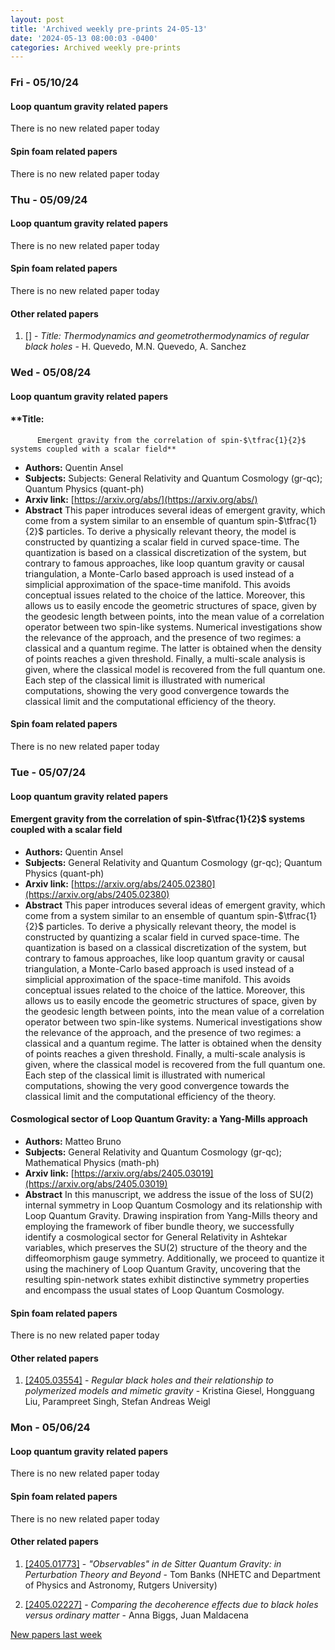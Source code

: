 ```yaml
---
layout: post
title: 'Archived weekly pre-prints 24-05-13'
date: '2024-05-13 08:00:03 -0400'
categories: Archived weekly pre-prints
---
```



### Fri - 05/10/24

#### Loop quantum gravity related papers

There is no new related paper today 

#### Spin foam related papers

There is no new related paper today 

### Thu - 05/09/24

#### Loop quantum gravity related papers

There is no new related paper today 

#### Spin foam related papers

There is no new related paper today 



#### Other related papers

1. [[]](https://arxiv.org/abs/) - *Title:
          Thermodynamics and geometrothermodynamics of regular black holes* - H. Quevedo, M.N. Quevedo, A. Sanchez



### Wed - 05/08/24

#### Loop quantum gravity related papers

#### **Title:
          Emergent gravity from the correlation of spin-$\tfrac{1}{2}$ systems coupled with a scalar field**
 - **Authors:** Quentin Ansel
 - **Subjects:** Subjects:
General Relativity and Quantum Cosmology (gr-qc); Quantum Physics (quant-ph)
 - **Arxiv link:** [https://arxiv.org/abs/](https://arxiv.org/abs/)
 - **Abstract**
 This paper introduces several ideas of emergent gravity, which come from a system similar to an ensemble of quantum spin-$\tfrac{1}{2}$ particles. To derive a physically relevant theory, the model is constructed by quantizing a scalar field in curved space-time. The quantization is based on a classical discretization of the system, but contrary to famous approaches, like loop quantum gravity or causal triangulation, a Monte-Carlo based approach is used instead of a simplicial approximation of the space-time manifold. This avoids conceptual issues related to the choice of the lattice. Moreover, this allows us to easily encode the geometric structures of space, given by the geodesic length between points, into the mean value of a correlation operator between two spin-like systems. Numerical investigations show the relevance of the approach, and the presence of two regimes: a classical and a quantum regime. The latter is obtained when the density of points reaches a given threshold. Finally, a multi-scale analysis is given, where the classical model is recovered from the full quantum one. Each step of the classical limit is illustrated with numerical computations, showing the very good convergence towards the classical limit and the computational efficiency of the theory. 

#### Spin foam related papers

There is no new related paper today 

### Tue - 05/07/24

#### Loop quantum gravity related papers

#### **Emergent gravity from the correlation of spin-$\tfrac{1}{2}$ systems  coupled with a scalar field**
 - **Authors:** Quentin Ansel
 - **Subjects:** General Relativity and Quantum Cosmology (gr-qc); Quantum Physics (quant-ph)
 - **Arxiv link:** [https://arxiv.org/abs/2405.02380](https://arxiv.org/abs/2405.02380)
 - **Abstract**
 This paper introduces several ideas of emergent gravity, which come from a system similar to an ensemble of quantum spin-$\tfrac{1}{2}$ particles. To derive a physically relevant theory, the model is constructed by quantizing a scalar field in curved space-time. The quantization is based on a classical discretization of the system, but contrary to famous approaches, like loop quantum gravity or causal triangulation, a Monte-Carlo based approach is used instead of a simplicial approximation of the space-time manifold. This avoids conceptual issues related to the choice of the lattice. Moreover, this allows us to easily encode the geometric structures of space, given by the geodesic length between points, into the mean value of a correlation operator between two spin-like systems. Numerical investigations show the relevance of the approach, and the presence of two regimes: a classical and a quantum regime. The latter is obtained when the density of points reaches a given threshold. Finally, a multi-scale analysis is given, where the classical model is recovered from the full quantum one. Each step of the classical limit is illustrated with numerical computations, showing the very good convergence towards the classical limit and the computational efficiency of the theory. 

#### **Cosmological sector of Loop Quantum Gravity: a Yang-Mills approach**
 - **Authors:** Matteo Bruno
 - **Subjects:** General Relativity and Quantum Cosmology (gr-qc); Mathematical Physics (math-ph)
 - **Arxiv link:** [https://arxiv.org/abs/2405.03019](https://arxiv.org/abs/2405.03019)
 - **Abstract**
 In this manuscript, we address the issue of the loss of SU(2) internal symmetry in Loop Quantum Cosmology and its relationship with Loop Quantum Gravity. Drawing inspiration from Yang-Mills theory and employing the framework of fiber bundle theory, we successfully identify a cosmological sector for General Relativity in Ashtekar variables, which preserves the SU(2) structure of the theory and the diffeomorphism gauge symmetry. Additionally, we proceed to quantize it using the machinery of Loop Quantum Gravity, uncovering that the resulting spin-network states exhibit distinctive symmetry properties and encompass the usual states of Loop Quantum Cosmology. 

#### Spin foam related papers

There is no new related paper today 



#### Other related papers

1. [[2405.03554]](https://arxiv.org/abs/2405.03554) - *Regular black holes and their relationship to polymerized models and  mimetic gravity* - Kristina Giesel, Hongguang Liu, Parampreet Singh, Stefan Andreas Weigl



### Mon - 05/06/24

#### Loop quantum gravity related papers

There is no new related paper today 

#### Spin foam related papers

There is no new related paper today 



#### Other related papers

1. [[2405.01773]](https://arxiv.org/abs/2405.01773) - *"Observables" in de Sitter Quantum Gravity: in Perturbation Theory and  Beyond* - Tom Banks (NHETC and Department of Physics and Astronomy, Rutgers University)

1. [[2405.02227]](https://arxiv.org/abs/2405.02227) - *Comparing the decoherence effects due to black holes versus ordinary  matter* - Anna Biggs, Juan Maldacena






[New papers last week]({{site.url}}/archived/weekly/pre-prints/2024/05/06/archived_weekly_papers.html)